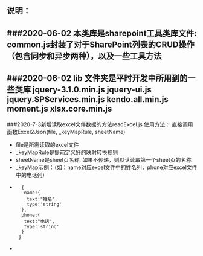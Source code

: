 说明：
------------------------------------------------------------------------------
###2020-06-02
本类库是sharepoint工具类库文件:
common.js封装了对于SharePoint列表的CRUD操作（包含同步和异步两种），以及一些工具方法
------------------------------------------------------------------------------
###2020-06-02
lib 文件夹是平时开发中所用到的一些类库
jquery-3.1.0.min.js
jquery-ui.js
jquery.SPServices.min.js
kendo.all.min.js
moment.js
xlsx.core.min.js
------------------------------------------------------------------------------
###2020-7-3新增读取excel文件数据的方法readExcel.js
使用方法：
直接调用函数Excel2Json(file, _keyMapRule, sheetName)
 * file是所需读取的excel文件
 * _keyMapRule是提前定义好的映射转换规则
 * sheetName是sheet页名称, 如果不传递，则默认读取第一个sheet页的名称
 * _keyMap示例：（如：name对应excel文件中的姓名列，phone对应excel文件中的电话列）
 * 
         {
          name:{
           text:"姓名",
           type:'string'
         },
         phone:{
          text:"电话",
          type:'string'
         }
        }
 * 
